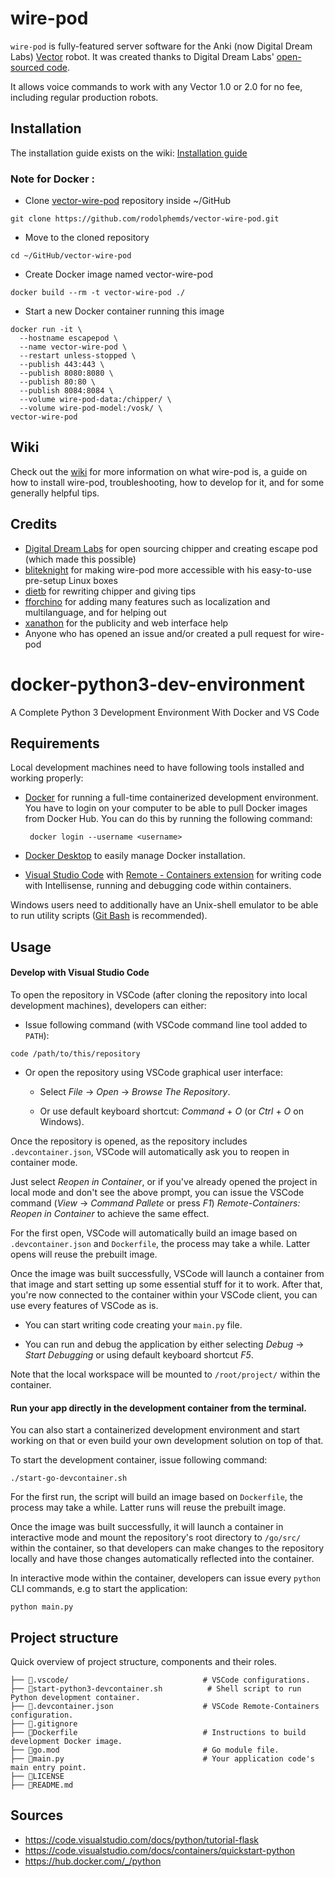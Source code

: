 # wire-pod

`wire-pod` is fully-featured server software for the Anki (now Digital Dream Labs) [Vector](https://web.archive.org/web/20190417120536if_/https://www.anki.com/en-us/vector) robot. It was created thanks to Digital Dream Labs' [open-sourced code](https://github.com/digital-dream-labs/chipper).

It allows voice commands to work with any Vector 1.0 or 2.0 for no fee, including regular production robots.

## Installation

The installation guide exists on the wiki: [Installation guide](https://github.com/kercre123/wire-pod/wiki/Installation)

### Note for Docker :

- Clone [vector-wire-pod](https://github.com/rodolphemds/vector-wire-pod.git) repository inside ~/GitHub
```shell
git clone https://github.com/rodolphemds/vector-wire-pod.git
```
- Move to the cloned repository 
```shell
cd ~/GitHub/vector-wire-pod
```
- Create Docker image named vector-wire-pod
```shell
docker build --rm -t vector-wire-pod ./ 
```

- Start a new Docker container running this image
```shell
docker run -it \
  --hostname escapepod \
  --name vector-wire-pod \
  --restart unless-stopped \
  --publish 443:443 \
  --publish 8080:8080 \
  --publish 80:80 \
  --publish 8084:8084 \
  --volume wire-pod-data:/chipper/ \
  --volume wire-pod-model:/vosk/ \
vector-wire-pod
```

## Wiki

Check out the [wiki](https://github.com/kercre123/wire-pod/wiki) for more information on what wire-pod is, a guide on how to install wire-pod, troubleshooting, how to develop for it, and for some generally helpful tips.


## Credits

- [Digital Dream Labs](https://github.com/digital-dream-labs) for open sourcing chipper and creating escape pod (which made this possible)
- [bliteknight](https://github.com/bliteknight) for making wire-pod more accessible with his easy-to-use pre-setup Linux boxes
- [dietb](https://github.com/dietb) for rewriting chipper and giving tips
- [fforchino](https://github.com/fforchino) for adding many features such as localization and multilanguage, and for helping out
- [xanathon](https://github.com/xanathon) for the publicity and web interface help
- Anyone who has opened an issue and/or created a pull request for wire-pod





# docker-python3-dev-environment

A Complete Python 3 Development Environment With Docker and VS Code

## Requirements

Local development machines need to have following tools installed and working properly:

- [Docker](https:://www.docker.com) for running a full-time containerized development environment. You have to login on your computer to be able to pull Docker images from Docker Hub. You can do this by running the following command:

  ```
   docker login --username <username>
  ```

- [Docker Desktop](https://www.docker.com/products/docker-desktop/) to easily manage Docker installation.

- [Visual Studio Code](https://code.visualstudio.com) with [Remote - Containers extension](https://marketplace.visualstudio.com/items?itemName=ms-vscode-remote.remote-containers) for writing code with Intellisense, running and debugging code within containers.

Windows users need to additionally have an Unix-shell emulator to be able to run utility scripts ([Git Bash](https://gitforwindows.org) is recommended).

## Usage

#### Develop with Visual Studio Code

To open the repository in VSCode (after cloning the repository into local development machines), developers can either:

- Issue following command (with VSCode command line tool added to `PATH`):

``` shell
code /path/to/this/repository
```

- Or open the repository using VSCode graphical user interface:

  - Select *File* → *Open* → *Browse The Repository*.

  - Or use default keyboard shortcut: *Command* + *O* (or *Ctrl* + *O* on Windows).

Once the repository is opened, as the repository includes `.devcontainer.json`, VSCode will automatically ask you to reopen in container mode.

Just select *Reopen in Container*, or if you've already opened the project in local mode and don't see the above prompt, you can issue the VSCode command (*View* → *Command Pallete* or press *F1*) *Remote-Containers: Reopen in Container* to achieve the same effect.

For the first open, VSCode will automatically build an image based on `.devcontainer.json` and `Dockerfile`, the process may take a while. Latter opens will reuse the prebuilt image.

Once the image was built successfully, VSCode will launch a container from that image and start setting up some essential stuff for it to work. After that, you're now connected to the container within your VSCode client, you can use every features of VSCode as is.

- You can start writing code creating your `main.py` file.

- You can run and debug the application by either selecting *Debug* → *Start Debugging* or using default keyboard shortcut *F5*.

Note that the local workspace will be mounted to `/root/project/` within the container.

#### Run your app directly in the development container from the terminal.

You can also start a containerized development environment and start working on that or even build your own development solution on top of that.

To start the development container, issue following command:

``` shell
./start-go-devcontainer.sh
```

For the first run, the script will build an image based on `Dockerfile`, the process may take a while. Latter runs will reuse the prebuilt image.

Once the image was built successfully, it will launch a container in interactive mode and mount the repository's root directory to `/go/src/` within the container, so that developers can make changes to the repository locally and have those changes automatically reflected into the container.

In interactive mode within the container, developers can issue every `python` CLI commands, e.g to start the application:

``` shell
python main.py
```

## Project structure

Quick overview of project structure, components and their roles.

```
├── 📁.vscode/                              # VSCode configurations.
├── 📄start-python3-devcontainer.sh          # Shell script to run Python development container.
├── 📄.devcontainer.json                    # VSCode Remote-Containers configuration.
├── 📄.gitignore
├── 📄Dockerfile                            # Instructions to build development Docker image.
├── 📄go.mod                                # Go module file.
├── 🚀main.py                               # Your application code's main entry point.
├── 📖LICENSE
├── 📖README.md
```

## Sources
- https://code.visualstudio.com/docs/python/tutorial-flask 
- https://code.visualstudio.com/docs/containers/quickstart-python 
- https://hub.docker.com/_/python



